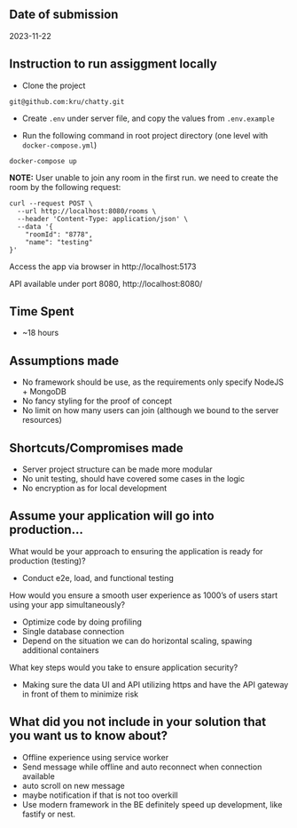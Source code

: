 ## Date of submission
2023-11-22

## Instruction to run assiggment locally

- Clone the project
```
git@github.com:kru/chatty.git
```

- Create `.env` under server file, and copy the values from `.env.example`

- Run the following command in root project directory (one level with `docker-compose.yml`)
```
docker-compose up
```

**NOTE:** User unable to join any room in the first run.
we need to create the room by the following request:

```
curl --request POST \
  --url http://localhost:8080/rooms \
  --header 'Content-Type: application/json' \
  --data '{
	"roomId": "8778",
	"name": "testing"
}'
```

Access the app via browser in http://localhost:5173

API available under port 8080, http://localhost:8080/

## Time Spent
- ~18 hours

## Assumptions made
- No framework should be use, as the requirements only specify NodeJS + MongoDB
- No fancy styling for the proof of concept
- No limit on how many users can join (although we bound to the server resources)

## Shortcuts/Compromises made
- Server project structure can be made more modular
- No unit testing, should have covered some cases in the logic
- No encryption as for local development

## Assume your application will go into production...

What would be your approach to ensuring the application is ready for production (testing)?
- Conduct e2e, load, and functional testing

How would you ensure a smooth user experience as 1000’s of users start using your app simultaneously?
- Optimize code by doing profiling
- Single database connection 
- Depend on the situation we can do horizontal scaling, spawing additional containers

What key steps would you take to ensure application security?
- Making sure the data UI and API utilizing https and have the API gateway in front of them to minimize risk

## What did you not include in your solution that you want us to know about? 
- Offline experience using service worker
- Send message while offline and auto reconnect when connection available
- auto scroll on new message
- maybe notification if that is not too overkill
- Use modern framework in the BE definitely speed up development, like fastify or nest.
